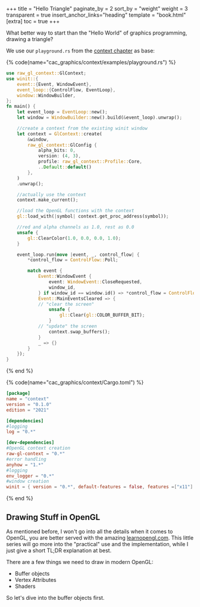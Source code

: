 +++
title = "Hello Triangle"
paginate_by = 2
sort_by = "weight"
weight = 3
transparent = true
insert_anchor_links="heading"
template = "book.html"
[extra]
toc = true
+++

What better way to start than the "Hello World" of graphics programming, 
drawing a triangle?

We use our `playground.rs` from the [context chapter](./../the_context/opengl) as
base: 

{% code(name="cac_graphics/context/examples/playground.rs") %}
```rust 
use raw_gl_context::GlContext;
use winit::{
    event::{Event, WindowEvent},
    event_loop::{ControlFlow, EventLoop},
    window::WindowBuilder,
};
fn main() {
    let event_loop = EventLoop::new();
    let window = WindowBuilder::new().build(&event_loop).unwrap();

    //create a context from the existing winit window
    let context = GlContext::create(
        &window,
        raw_gl_context::GlConfig {
            alpha_bits: 0,
            version: (4, 3),
            profile: raw_gl_context::Profile::Core,
            ..Default::default()
        },
    )
    .unwrap();

    //actually use the context
    context.make_current();

    //load the OpenGL functions with the context
    gl::load_with(|symbol| context.get_proc_address(symbol));

    //red and alpha channels as 1.0, rest as 0.0
    unsafe {
        gl::ClearColor(1.0, 0.0, 0.0, 1.0);
    }

    event_loop.run(move |event, _, control_flow| {
        *control_flow = ControlFlow::Poll;

        match event {
            Event::WindowEvent {
                event: WindowEvent::CloseRequested,
                window_id,
            } if window_id == window.id() => *control_flow = ControlFlow::Exit,
            Event::MainEventsCleared => {
            // "clear the screen"
                unsafe {
                    gl::Clear(gl::COLOR_BUFFER_BIT);
                }
            // "update" the screen
                context.swap_buffers();
            }
            _ => {}
        }
    });
}
```
{% end %}


{% code(name="cac_graphics/context/Cargo.toml") %}
```toml 
[package]
name = "context"
version = "0.1.0"
edition = "2021"

[dependencies]
#logging
log = "0.*"

[dev-dependencies]
#OpenGL context creation
raw-gl-context = "0.*"
#error handling
anyhow = "1.*"
#logging
env_logger = "0.*"
#window creation
winit = { version = "0.*", default-features = false, features =["x11"] }  
```
{% end %}


## Drawing Stuff in OpenGL

As mentioned before, I won't go into all the details when it comes to OpenGL,
you are better served with the amazing [learnopengl.com](learnopengl.com). This little
series will go more into the "practical" use and the implementation, while I just
give a short TL;DR explanation at best.

There are a few things we need to draw in modern OpenGL:

- Buffer objects
- Vertex Attributes
- Shaders

So let's dive into the buffer objects first.



